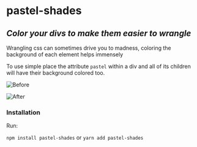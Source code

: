 # pastel-shades
## _Color your divs to make them easier to wrangle_

Wrangling css can sometimes drive you to madness, coloring the background of each element helps immensely

To use simple place the attribute `pastel` within a div and all of its children will have their background colored too.

![Before](https://i.ibb.co/w0m6h8w/pre-color.png)

![After](https://i.ibb.co/ynCNXRv/colored.png)


### Installation

Run:

`npm install pastel-shades`
or
`yarn add pastel-shades`
